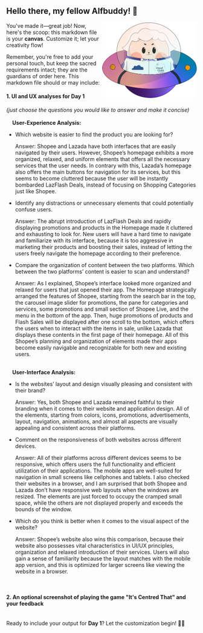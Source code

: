 ## Hello there, my fellow Alfbuddy! 💖

<img align="right" width="250px" src="../../assets/alf/alf-ufo.png">

You've made it—great job! Now, here's the scoop: this markdown file is your **canvas**. Customize it; let your creativity flow!

Remember, you're free to add your personal touch, but keep the sacred requirements intact; they are the guardians of order here. This markdown file should or may include:

#### 1. UI and UX analyses for Day 1

_(just choose the questions you would like to answer and make it concise)_
<br/><br/>
&nbsp;&nbsp;&nbsp;&nbsp;**User-Experience Analysis:**<br/>

-   Which website is easier to find the product you are looking for?<br/>

    Answer:     Shopee and Lazada have both interfaces that are easily navigated by their users. However, Shopee’s homepage exhibits a more organized, relaxed, and                 uniform elements that offers all the necessary services that the user needs. In contrary with this, Lazada’s homepage also offers the main buttons                  for navigation for its services, but this seems to become cluttered because the user will be instantly bombarded LazFlash Deals, instead of                         focusing on Shopping Categories just like Shopee. 

-   Identify any distractions or unnecessary elements that could potentially confuse users.<br/>

    Answer:     The abrupt introduction of LazFlash Deals and rapidly displaying promotions and products in the Homepage made it cluttered and exhausting to look                   for. New users will have a hard time to navigate and familiarize with its interface, because it is too aggressive in marketing their products and                   boosting their sales, instead of letting the users freely navigate the homepage according to their preference. 

-   Compare the organization of content between the two platforms. Which between the two platforms’ content is easier to scan and understand?<br/>

    Answer:     As I explained, Shopee’s interface looked more organized and relaxed for users that just opened their app. The Homepage strategically arranged the                  features of Shopee, starting from the search bar in the top, the carousel image slider for promotions, the pane for categories and services, some                   promotions and small section of Shopee Live, and the menu in the bottom of the app. Then, huge promotions of products and Flash Sales will be                       displayed after one scroll to the bottom, which offers the users when to interact with the items in sale, unlike Lazada that displays these                         contents in the first page of their homepage. All of this Shopee’s planning and organization of elements made their apps become easily navigable                    and recognizable for both new and existing users. 

                

<br/> &nbsp;&nbsp;&nbsp;&nbsp;**User-Interface Analysis:**

-   Is the websites’ layout and design visually pleasing and consistent with their brand?<br/>

    Answer:     Yes, both Shopee and Lazada remained faithful to their branding when it comes to their website and application design. All of the elements,                         starting from colors, icons, promotions, advertisements, layout, navigation, animations, and almost all aspects are visually appealing and                          consistent across their platforms. 
    
-   Comment on the responsiveness of both websites across different devices.<br/>

    Answer:     All of their platforms across different devices seems to be responsive, which offers users the full functionality and efficient utilization of                      their applications. The mobile apps are well-suited for navigation in small screens like cellphones and tablets. I also checked their websites in a                 browser, and I am surprised that both Shopee and Lazada don’t have responsive web layouts when the windows are resized. The elements are just                       forced to occupy the cramped small space, while the others are not displayed properly and exceeds the bounds of the window. 
    
-   Which do you think is better when it comes to the visual aspect of the website?<br/>

    Answer:     Shopee’s website also wins this comparison, because their website also possesses vital characteristics in UI/UX principles, organization and                        relaxed introduction of their services. Users will also gain a sense of familiarity because the layout matches with the mobile app version, and                     this is optimized for larger screens like viewing the website in a browser.  
    
    <br>

#### 2. An **optional** screenshot of playing the game **"It's Centred That"** and your feedback

<br>Ready to include your output for **Day 1**? Let the customization begin! 🚀✨

<!-- You may now delete and modify the content of this file -->

